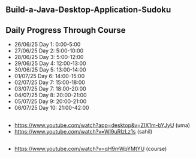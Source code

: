 ## Build-a-Java-Desktop-Application-Sudoku

## Daily Progress Through Course

* 26/06/25 Day 1: 0:00-5:00
* 27/06/25 Day 2: 5:00-10:00
* 28/06/25 Day 3: 5:00-12:00
* 29/06/25 Day 4: 12:00-13:00
* 30/06/25 Day 5: 13:00-14:00
* 01/07/25 Day 6: 14:00-15:00
* 02/07/25 Day 7: 15:00-18:00
* 03/07/25 Day 7: 18:00-20:00
* 04/07/25 Day 8: 20:00-21:00
* 05/07/25 Day 9: 20:00-21:00
* 06/07/25 Day 10: 21:00-42:00

##

* https://www.youtube.com/watch?app=desktop&v=ZIX1m-bYJyU (uma)
* https://www.youtube.com/watch?v=WI9uRIzLz1s (sahil)

##

* https://www.youtube.com/watch?v=qH9mWpYMtYU (course)